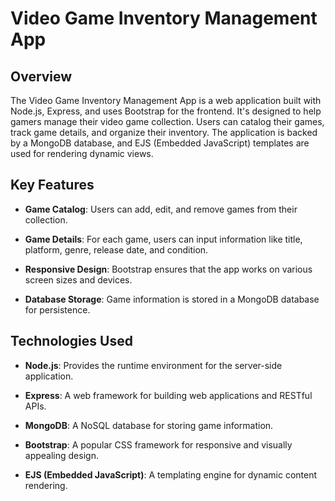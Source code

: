 # Video Game Inventory Management App

## Overview

The Video Game Inventory Management App is a web application built with Node.js, Express, and uses Bootstrap for the frontend. It's designed to help gamers manage their video game collection. Users can catalog their games, track game details, and organize their inventory. The application is backed by a MongoDB database, and EJS (Embedded JavaScript) templates are used for rendering dynamic views.

## Key Features

- **Game Catalog**: Users can add, edit, and remove games from their collection.

- **Game Details**: For each game, users can input information like title, platform, genre, release date, and condition.

- **Responsive Design**: Bootstrap ensures that the app works on various screen sizes and devices.

- **Database Storage**: Game information is stored in a MongoDB database for persistence.

## Technologies Used

- **Node.js**: Provides the runtime environment for the server-side application.

- **Express**: A web framework for building web applications and RESTful APIs.

- **MongoDB**: A NoSQL database for storing game information.

- **Bootstrap**: A popular CSS framework for responsive and visually appealing design.

- **EJS (Embedded JavaScript)**: A templating engine for dynamic content rendering.


